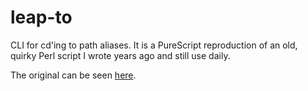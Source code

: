 # leap-to

CLI for cd'ing to path aliases. It is a PureScript reproduction of an old, quirky Perl script I wrote years ago and still use daily.

The original can be seen [here](original.md).
